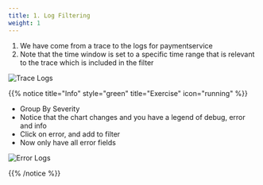 ```yaml
---
title: 1. Log Filtering
weight: 1
---
```


1. We have come from a trace to the logs for paymentservice
2. Note that the time window is set to a specific time range that is relevant to the trace which is included in the filter

![Trace Logs](../images/log-observer-trace-logs.png)

{{% notice title="Info" style="green" title="Exercise" icon="running" %}}

* Group By Severity
* Notice that the chart changes and you have a legend of debug, error and info
* Click on error, and add to filter
* Now only have all error fields

![Error Logs](../images/log-observer-errors.png)

{{% /notice %}}
